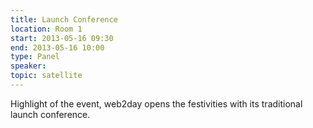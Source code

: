 ```yaml
---
title: Launch Conference
location: Room 1
start: 2013-05-16 09:30
end: 2013-05-16 10:00
type: Panel
speaker: 
topic: satellite
---
```


Highlight of the event, web2day opens the festivities with its traditional launch conference.